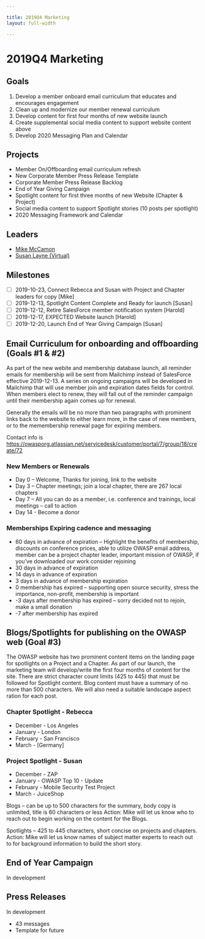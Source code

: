 ```yaml
---

title: 2019Q4 Marketing
layout: full-width

---
```


# 2019Q4 Marketing

## Goals
1. Develop a member onboard email curriculum that educates and encourages engagement
2. Clean up and modernize our member renewal curriculum
3. Develop content for first four months of new website launch
4. Create supplemental social media content to support website content above
5. Develop 2020 Messaging Plan and Calendar

## Projects
* Member On/Offboarding email curriculum refresh
* New Corporate Member Press Release Template
* Corporate Member Press Release Backlog
* End of Year Giving Campaign
* Spotlight content for first three months of new Website (Chapter & Project)
* Social media content to support Spotlight stories (10 posts per spotlight)
* 2020 Messaging Framework and Calendar

## Leaders
* [Mike McCamon](mailto:mike.mccamon@owasp.com?Subject=2019Q4%20Marketing)
* [Susan Layne (Virtual)](mailto:SLayne@virtualinc.com?Subject=OWASP%202019Q4%20Marketing)

## Milestones
- [ ] 2019-10-23, Connect Rebecca and Susan with Project and Chapter leaders for copy [Mike]
- [ ] 2019-12-13, Spotlight Content Complete and Ready for launch [Susan]
- [ ] 2019-12-12, Retire SalesForce member notification system [Harold]
- [ ] 2019-12-17, EXPECTED Website launch [Harold]
- [ ] 2019-12-20, Launch End of Year Giving Campaign [Susan]

## Email Curriculum for onboarding and offboarding (Goals #1 & #2)
As part of the new webite and membership database launch, all reminder emails for membership will be sent from Mailchimp instead of SalesForce effective 2019-12-13. A series on ongoing campaigns will be developed in Mailchimp that will use member join and expiration dates fields for control. When members elect to renew, they will fall out of the reminder campaign until their membership again comes up for renewal.

Generally the emails will be no more than two paragraphs with prominent links back to the website to either learn more, in the case of new members, or to the memembership renewal page for expiring members.

Contact info is https://owasporg.atlassian.net/servicedesk/customer/portal/7/group/18/create/72

### New Members or Renewals
* Day 0 – Welcome, Thanks for joining, link to the website
* Day 3 – Chapter meetings; join a local chapter, there are 267 local chapters
* Day 7 – All you can do as a member, i.e. conference and trainings, local meetings – call to action
* Day 14 - Become a donor

### Memberships Expiring cadence and messaging
* 60 days in advance of expiration – Highlight the benefits of membership, discounts on conference prices,
able to utilize OWASP email address, member can be a project chapter leader, important mission of
OWASP, if you’ve downloaded our work consider rejoining
* 30 days in advance of expiration
* 14 days in advance of expiration
* 3 days in advance of membership expiration
* 0 membership has expired – supporting open source security, stress the importance, non-profit,
membership is important
* -3 days after membership has expired – sorry decided not to rejoin, make a small donation
* -7 after membership has expired

## Blogs/Spotlights for publishing on the OWASP web (Goal #3)

The OWASP website has two prominent content items on the landing page for spotlights on a Project and a Chapter. As part of our launch, the marketing team will develop/write the first four months of content for the site. There are strict character count limits (425 to 445) that must be followed for Spotlight content. Blog content must have a summary of no more than 500 characters. We will also need a suitable landscape aspect ration for each post.

### Chapter Spotlight - Rebecca
* December - Los Angeles
* January - London
* February - San Francisco
* March - [Germany]

### Project Spotlight - Susan
* December - ZAP 
* January - OWASP Top 10 - Update
* February - Mobile Security Test Project
* March - JuiceShop

Blogs – can be up to 500 characters for the summary, body copy is unlimited, title is 60 characters or less
Action:  Mike will let us know who to reach out to begin working on the content for the Blogs. 

Spotlights – 425 to 445 characters, short concise on projects and chapters.  Action: Mike will let us know names of subject matter experts to reach out to for background information to build the short story. 

## End of Year Campaign

In development

## Press Releases

In development

* 43 messages
* Template for future

